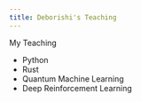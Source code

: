```yaml
---
title: Deborishi's Teaching
---
```


My Teaching
- Python
- Rust
- Quantum Machine Learning
- Deep Reinforcement Learning
